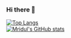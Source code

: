 ### Hi there 👋
[![Top Langs](https://github-readme-stats.vercel.app/api/top-langs/?username=mridul-arora&langs_count=4&layout=compact)](https://github.com/anuraghazra/github-readme-stats)<br>
[![Mridul's GitHub stats](https://github-readme-stats.vercel.app/api?username=mridul-arora&hide=contribs,issues&show_icons=true)](https://github.com/anuraghazra/github-readme-stats)

<!--
**mridul-arora/mridul-arora** is a ✨ _special_ ✨ repository because its `README.md` (this file) appears on your GitHub profile.

Here are some ideas to get you started:

- 🔭 I’m currently working on ...
- 🌱 I’m currently learning ...
- 👯 I’m looking to collaborate on ...
- 🤔 I’m looking for help with ...
- 💬 Ask me about ...
- 📫 How to reach me: ...
- 😄 Pronouns: ...
- ⚡ Fun fact: ...

[![willianrod's wakatime stats](https://github-readme-stats.vercel.app/api/wakatime?username=mridul-arora)](https://github.com/anuraghazra/github-readme-stats)
-->
